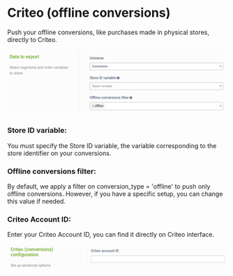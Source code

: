 # Criteo (offline conversions)

Push your offline conversions, like purchases made in physical stores, directly to Criteo.

![](<../../../../.gitbook/assets/image (9) (1) (1).png>)

### Store ID variable:&#x20;

You must specify the Store ID variable, the variable corresponding to the store identifier on your conversions.

### Offline conversions filter:

By default, we apply a filter on conversion\_type = 'offline' to push only offline conversions. However, if you have a specific setup, you can change this value if needed.

### Criteo Account ID:

Enter your Criteo Account ID, you can find it directly on Criteo interface.

![](<../../../../.gitbook/assets/image (7) (1) (1) (1).png>)
